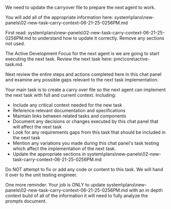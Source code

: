 We need to update the carryover file to prepare the next agent to work.  

You will add all of the appropriate information here:
system\plans\new-panels\02-new-task-carry-context-06-21-25-0256PM.md

First read: system\plans\new-panels\02-new-task-carry-context-06-21-25-0256PM.md to understand how to update it correctly. Remove any sections not used.

The Active Development Focus for the next agent is we are going to start executing the next task. Review the next task here: pmc\core\active-task.md. 

Next review the entire steps and actions completed here in this chat panel and examine any possible gaps relevant to the next task implementation.

Your main task is to create a carry over file so the next agent can implement the next task with full and current context. Including:
   - Include any critical context needed for the new task
   - Reference relevant documentation and specifications
   - Maintain links between related tasks and components
   - Document any decisions or changes executed by this chat panel that will affect the next task
   - Look for any requirements gaps from this task that should be included in the next task
   - Mention any variations you made during this chat panel's task testing which affect the implementation of the next task.
   - Update the appropriate sections in system\plans\new-panels\02-new-task-carry-context-06-21-25-0256PM.md

Do NOT attempt to fix or add any code or content to this task. We will hand it over to the unit testing engineer.  

One more reminder. Your job is ONLY to update system\plans\new-panels\02-new-task-carry-context-06-21-25-0256PM.md with an in depth context build of all of the information it will need to fully analyze the prompts document.